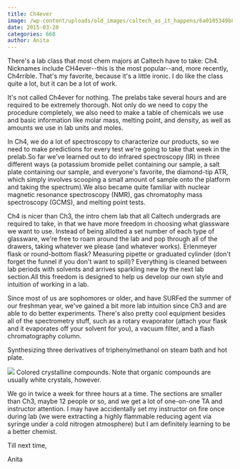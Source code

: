 ```yaml
---
title: Ch4ever
image: /wp-content/uploads/old_images/caltech_as_it_happens/6a0105349b8251970b01b7c75d937a970b.jpg
date: 2015-03-20
categories: 668
author: Anita
---
```



There's a lab class that most chem majors at Caltech have to take: Ch4. Nicknames include CH4ever--this is the most popular--and, more recently, Ch4rrible. That's my favorite, because it's a little ironic. I do like the class quite a lot, but it can be a lot of work.

It's not called Ch4ever for nothing. The prelabs take several hours and are required to be extremely thorough. Not only do we need to copy the procedure completely, we also need to make a table of chemicals we use and basic information like molar mass, melting point, and density, as well as amounts we use in lab units and moles.

In Ch4, we do a lot of spectroscopy to characterize our products, so we need to make predictions for every test we're going to take that week in the prelab.So far we've learned out to do infrared spectroscopy (IR) in three different ways (a potassium bromide pellet containing our sample, a salt plate containing our sample, and everyone's favorite, the diamond-tip ATR, which simply involves scooping a small amount of sample onto the platform and taking the spectrum).We also became quite familiar with nuclear magnetic resonance spectroscopy (NMR), gas chromatophy mass spectroscopy (GCMS), and melting point tests.

Ch4 is nicer than Ch3, the intro chem lab that all Caltech undergrads are required to take, in that we have more freedom in choosing what glassware we want to use. Instead of being allotted a set number of each type of glassware, we're free to roam around the lab and pop through all of the drawers, taking whatever we please (and whatever works). Erlenmeyer flask or round-bottom flask? Measuring pipette or graduated cylinder (don't forget the funnel if you don't want to spill)? Everything is cleaned between lab periods with solvents and arrives sparkling new by the next lab section.All this freedom is designed to help us develop our own style and intuition of working in a lab.

Since most of us are sophomores or older, and have SURFed the summer of our freshman year, we've gained a bit more lab intuition since Ch3 and are able to do better experiments. There's also pretty cool equipment besides all of the spectrometry stuff, such as a rotary evaporator (attach your flask and it evaporates off your solvent for you), a vacuum filter, and a flash chromatography column.

Synthesizing three derivatives of triphenylmethanol on steam bath and hot plate.


![](/old_images/caltech_as_it_happens/6a0105349b8251970b01b7c75d9381970b.jpg)
Colored crystalline compounds. Note that organic compounds are usually white crystals, however.

We go in twice a week for three hours at a time. The sections are smaller than Ch3, maybe 12 people or so, and we get a lot of one-on-one TA and instructor attention. I may have accidentally set my instructor on fire once during lab (we were extracting a highly flammable reducing agent via syringe under a cold nitrogen atmosphere) but I am definitely learning to be a better chemist.

Till next time,

Anita

